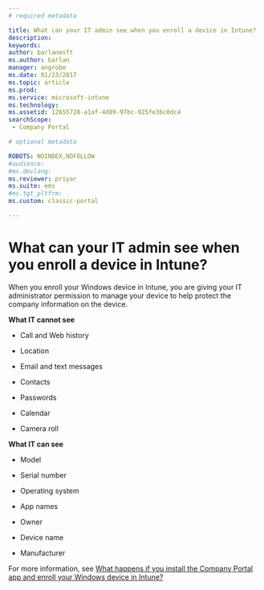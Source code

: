 ```yaml
---
# required metadata

title: What can your IT admin see when you enroll a device in Intune? | Microsoft Docs
description:
keywords:
author: barlanmsftms.author: barlan
manager: angrobe
ms.date: 01/23/2017
ms.topic: article
ms.prod:
ms.service: microsoft-intune
ms.technology:
ms.assetid: 12655728-a1af-4d89-97bc-925fe36c0dc4searchScope: - Company Portal

# optional metadata

ROBOTS: NOINDEX,NOFOLLOW
#audience:
#ms.devlang:
ms.reviewer: priyar
ms.suite: ems
#ms.tgt_pltfrm:
ms.custom: classic-portal

---
```



# What can your IT admin see when you enroll a device in Intune?

When you enroll your Windows device in Intune, you are giving your IT administrator permission to manage your device to help protect the company information on the device.

**What IT cannot see**

- Call and Web history

-	Location

- Email and text messages

- Contacts

-	Passwords

- Calendar

- Camera roll

**What IT can see**

- Model

- Serial number

- Operating system

- App names

- Owner

- Device name

- Manufacturer

For more information, see [What happens if you install the Company Portal app and enroll your Windows device in Intune?](what-happens-if-you-install-the-company-portal-app-and-enroll-your-device-in-intune-windows.md)
